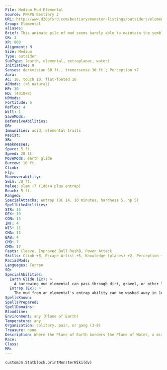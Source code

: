 ```yaml
---
File: Medium Mud Elemental
Source: PFRPG Bestiary 2
URL: http://www.d20pfsrd.com/bestiary/monster-listings/outsiders/elemental/elemental-mud
Group: Elemental
aliases: 
Brief: This animate pile of mud seems barely able to maintain the semblance of a humanoid form made of dripping sludge.
CR: 3
XP: 800
Alignment: N
Size: Medium
Type: outsider
SubType: (earth, elemental, extraplanar, water)
Initiative: 0
Senses: darkvision 60 ft., tremorsense 30 ft.; Perception +7
Aura: 
AC: 16, touch 10, flat-footed 16
ACMods: (+6 natural)
HP: 30
HD: (4d10+8)
HPMods: 
Fortitude: 6
Reflex: 4
Will: 1
SaveMods: 
DefensiveAbilities: 
DR: 
Immunities: acid, elemental traits
Resist: 
SR: 
Weaknesses: 
Space: 5 ft.
Speed: 20 ft.
MoveMods: earth glide
Burrow: 10 ft.
Climb: 
Fly: 
Maneuverability: 
Swim: 30 ft.
Melee: slam +7 (1d6+4 plus entrap)
Reach: 5 ft.
Ranged: 
SpecialAttacks: entrap (DC 14, 10 minutes, hardness 5, hp 5)
SpellLikeAbilities: 
STR: 16
DEX: 10
CON: 15
INT: 4
WIS: 11
CHA: 11
BAB: 4
CMB: 7
CMD: 17
Feats: Cleave, Improved Bull RushB, Power Attack
Skills: Climb +8, Escape Artist +5, Knowledge (planes) +2, Perception +7, Stealth +5, Swim +11
RacialMods: 
Languages: Terran
SQ: 
SpecialAbilities:
  Earth Glide (Ex): >
    A burrowing mud elemental can pass through dirt, gravel, or other loose or porous solid matter as easily as a fish swims through water. It cannot use this ability to pass through a solid barrier such as a stone or brick wall. Its burrowing leaves behind no tunnel or hole, nor does it create any ripple or other sign of its presence. A move earth spell cast on an area containing a burrowing mud elemental flings the elemental back 30 feet, stunning the creature for 1 round unless it succeeds on a DC 15 Fortitude save.
  Entrap (Ex): >
    The mud from an elemental's entrap ability can be washed away in 1d3 rounds of immersion in water.
SpellsKnown: 
SpellsPrepared: 
SpellDomains: 
Bloodline: 
Environment: any (Plane of Earth)
Temperature: any
Organization: solitary, pair, or gang (3-8)
Treasure: none
Description: Where the Plane of Earth borders the Plane of Water, a mixing of the fundamental elements occurs-it is in this borderland that the mud elementals dwell. Scorned by earth and water elementals, mud elementals usually look like vaguely recognizable blobs of mud in the shape of a Material Plane creature, whether a humanoid, an animal, or even an immense insect. The exact density of their muddy bodies varies-some might be composed of silty water, while others are thick, like river clay. Large and powerful mud elementals tend to have worm-like, reptilian, or frog-like forms.
Race: 
Class: 
MR: 
---
```

```dataviewjs
customJS.Statblock.printMonsterWiki(dv)
```

